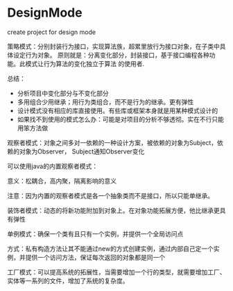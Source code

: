 # DesignMode
create project for design mode

策略模式：分别封装行为接口，实现算法族，超累里放行为接口对象，在子类中具体设定行为对象。
原则就是：分离变化部分，封装接口，基于接口编程各种功能。此模式让行为算法的变化独立于算法
的使用者.

总结：

- 分析项目中变化部分与不变化部分
- 多用组合少用继承；用行为类组合，而不是行为的继承。更有弹性
- 设计模式没有相应的库直接使用。有些库或框架本身就是用某种模式设计的
- 如果找不到使用的模式怎么办：可能是对项目的分析不够透彻。实在不行只能用笨方法做

观察者模式：对象之间多对一依赖的一种设计方案，被依赖的对象为Subject，依赖的对象为Observer，
Subject通知Observer变化

可以使用java的内置观察者模式：

意义：松耦合，高内聚，隔离影响的意义

注意：因为内置的观察者模式是各一个抽象类而不是接口，所以只能单继承。

装饰者模式：动态的将新功能附加到对象上。在对象功能拓展方便，他比继承更具有弹性

单例模式：确保一个类有且只有一个实例，并提供一个全局访问点

方式：私有构造方法让其不能通过new的方式创建实例，通过内部自己定一个实例，并提供一个访问方法，保证每次返回的对象都是同一个

工厂模式：可以提高系统的拓展性，当需要增加一个行的类型，就需要增加工厂、实体等一系列的文件，增加了系统的复杂度。

